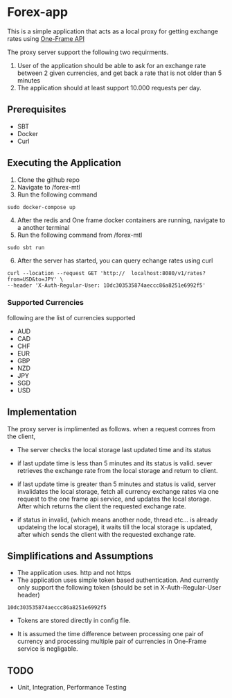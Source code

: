 # Forex-app

This is a simple application that acts as a local proxy for getting exchange rates using [One-Frame API](https://hub.docker.com/r/paidyinc/one-frame)

The  proxy server support the following two requirments.

1. User of the application should be able to ask for an exchange rate between 2 given currencies, and get back a rate that is not older than 5 minutes
2. The application should at least support 10.000 requests per day.

## Prerequisites

* SBT
* Docker
* Curl

## Executing the Application
1. Clone the github repo
2. Navigate to /forex-mtl
3. Run the following command
```
sudo docker-compose up
```
4. After the redis and One frame docker containers are running, navigate to a another terminal
5. Run the following command from /forex-mtl
```
sudo sbt run
```
6. After the server has started, you can query echange rates using curl 
```
curl --location --request GET 'http://  localhost:8080/v1/rates?from=USD&to=JPY' \
--header 'X-Auth-Regular-User: 10dc303535874aeccc86a8251e6992f5'
``` 
### Supported Currencies
following are the list of currencies supported

+ AUD
+ CAD
+ CHF
+ EUR
+ GBP
+ NZD
+ JPY
+ SGD
+ USD

## Implementation
The proxy server is implimented as follows.
when a request comres from the client,
* The server checks the local storage last updated time and its status

* if last update time is less than 5 minutes and its status is valid. sever retrieves the exchange rate from the local storage and return to client.

+ if last update time is greater than 5 minutes and status is valid, server invalidates the local storage, fetch all currency exchange rates via one request to the one frame api service, and updates the local storage. After which returns the client the requested exchange rate.

* if status in invalid, (which means another node, thread etc... is already updateing the local storage), it waits till the local storage is updated, after which sends the client with the requested exchange rate.


## Simplifications and Assumptions
* The application uses. http and not https
* The application uses simple token based authentication. And currently only support the following token (should be set in X-Auth-Regular-User header)
```
10dc303535874aeccc86a8251e6992f5
```
+ Tokens are stored directly in config file.
* It is assumed the time difference between processing one pair of currency and processing multiple pair of currencies in One-Frame service is negligable.

## TODO
* Unit, Integration, Performance Testing
